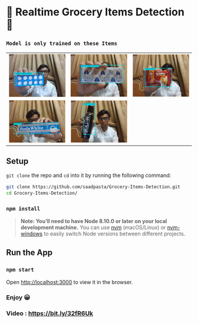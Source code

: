 # 🎉 Realtime Grocery Items Detection 📸

### `Model is only trained on these Items`

<table>
  <tr>
<td><img src="images/image1.PNG" width="300"/></td> 
<td><img src="images/image2.PNG" width="300"/></td> 
<td><img src="images/image3.PNG" width="300"/></td> 
  </tr>
  <tr>
 <td>
<img src="images/image4.PNG" width="300"/>
</td>
    <td>
<img src="images/image5.PNG" width="300"/>
      </td>
 </tr>
</table>

## Setup
`git clone` the repo and `cd` into it by running the following command:

```bash
git clone https://github.com/saadpasta/Grocery-Items-Detection.git
cd Grocery-Items-Detection/
```

### `npm install`

> **Note: You’ll need to have Node 8.10.0 or later on your local development machine.** You can use [nvm](https://github.com/creationix/nvm#installation) (macOS/Linux) or [nvm-windows](https://github.com/coreybutler/nvm-windows#node-version-manager-nvm-for-windows) to easily switch Node versions between different projects.


## Run the App
### `npm start`

Open [http://localhost:3000](http://localhost:3000) to view it in the browser.

### Enjoy 😀 

### Video : https://bit.ly/32fR6Uk


